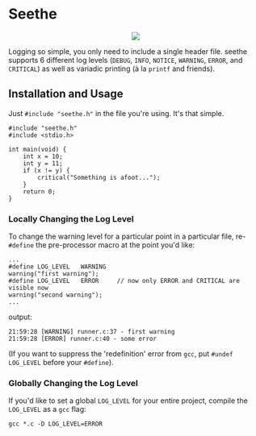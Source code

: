 # Seethe

<center>
<img src="https://i.imgur.com/6CxeynF.gif">
</center>

Logging so simple, you only need to include a single header file. seethe supports 6 different log levels (`DEBUG`, `INFO`, `NOTICE`, `WARNING`, `ERROR`, and `CRITICAL`) as well as variadic printing (à la `printf` and friends).

## Installation and Usage

Just `#include "seethe.h"` in the file you're using. It's that simple.

```
#include "seethe.h"
#include <stdio.h>

int main(void) {
    int x = 10;
    int y = 11;
    if (x != y) {
        critical("Something is afoot...");
    }
    return 0;
}
```

### Locally Changing the Log Level

To change the warning level for a particular point in a particular file, re-`#define` the pre-processor macro at the point you'd like:

```
...
#define LOG_LEVEL   WARNING
warning("first warning");
#define LOG_LEVEL   ERROR     // now only ERROR and CRITICAL are visible now
warning("second warning");
...
```

output:

```
21:59:28 [WARNING] runner.c:37 - first warning
21:59:28 [ERROR] runner.c:40 - some error
```

(If you want to suppress the 'redefinition' error from `gcc`, put `#undef LOG_LEVEL` before your `#define`).

### Globally Changing the Log Level

If you'd like to set a global `LOG_LEVEL` for your entire project, compile the `LOG_LEVEL` as a `gcc` flag:

```
gcc *.c -D LOG_LEVEL=ERROR
```